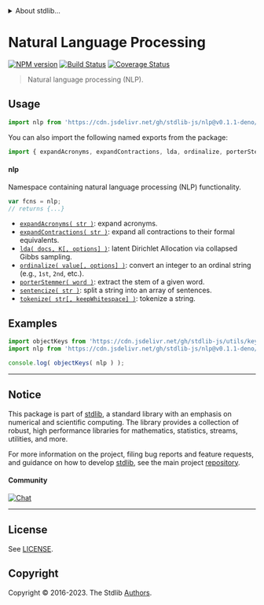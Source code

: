 <!--

@license Apache-2.0

Copyright (c) 2018 The Stdlib Authors.

Licensed under the Apache License, Version 2.0 (the "License");
you may not use this file except in compliance with the License.
You may obtain a copy of the License at

   http://www.apache.org/licenses/LICENSE-2.0

Unless required by applicable law or agreed to in writing, software
distributed under the License is distributed on an "AS IS" BASIS,
WITHOUT WARRANTIES OR CONDITIONS OF ANY KIND, either express or implied.
See the License for the specific language governing permissions and
limitations under the License.

-->


<details>
  <summary>
    About stdlib...
  </summary>
  <p>We believe in a future in which the web is a preferred environment for numerical computation. To help realize this future, we've built stdlib. stdlib is a standard library, with an emphasis on numerical and scientific computation, written in JavaScript (and C) for execution in browsers and in Node.js.</p>
  <p>The library is fully decomposable, being architected in such a way that you can swap out and mix and match APIs and functionality to cater to your exact preferences and use cases.</p>
  <p>When you use stdlib, you can be absolutely certain that you are using the most thorough, rigorous, well-written, studied, documented, tested, measured, and high-quality code out there.</p>
  <p>To join us in bringing numerical computing to the web, get started by checking us out on <a href="https://github.com/stdlib-js/stdlib">GitHub</a>, and please consider <a href="https://opencollective.com/stdlib">financially supporting stdlib</a>. We greatly appreciate your continued support!</p>
</details>

# Natural Language Processing

[![NPM version][npm-image]][npm-url] [![Build Status][test-image]][test-url] [![Coverage Status][coverage-image]][coverage-url] <!-- [![dependencies][dependencies-image]][dependencies-url] -->

> Natural language processing (NLP).



<section class="usage">

## Usage

```javascript
import nlp from 'https://cdn.jsdelivr.net/gh/stdlib-js/nlp@v0.1.1-deno/mod.js';
```

You can also import the following named exports from the package:

```javascript
import { expandAcronyms, expandContractions, lda, ordinalize, porterStemmer, sentencize, tokenize } from 'https://cdn.jsdelivr.net/gh/stdlib-js/nlp@v0.1.1-deno/mod.js';
```

#### nlp

Namespace containing natural language processing (NLP) functionality.

```javascript
var fcns = nlp;
// returns {...}
```

<!-- <toc pattern="*"> -->

<div class="namespace-toc">

-   <span class="signature">[`expandAcronyms( str )`][@stdlib/nlp/expand-acronyms]</span><span class="delimiter">: </span><span class="description">expand acronyms.</span>
-   <span class="signature">[`expandContractions( str )`][@stdlib/nlp/expand-contractions]</span><span class="delimiter">: </span><span class="description">expand all contractions to their formal equivalents.</span>
-   <span class="signature">[`lda( docs, K[, options] )`][@stdlib/nlp/lda]</span><span class="delimiter">: </span><span class="description">latent Dirichlet Allocation via collapsed Gibbs sampling.</span>
-   <span class="signature">[`ordinalize( value[, options] )`][@stdlib/nlp/ordinalize]</span><span class="delimiter">: </span><span class="description">convert an integer to an ordinal string (e.g., `1st`, `2nd`, etc.).</span>
-   <span class="signature">[`porterStemmer( word )`][@stdlib/nlp/porter-stemmer]</span><span class="delimiter">: </span><span class="description">extract the stem of a given word.</span>
-   <span class="signature">[`sentencize( str )`][@stdlib/nlp/sentencize]</span><span class="delimiter">: </span><span class="description">split a string into an array of sentences.</span>
-   <span class="signature">[`tokenize( str[, keepWhitespace] )`][@stdlib/nlp/tokenize]</span><span class="delimiter">: </span><span class="description">tokenize a string.</span>

</div>

<!-- </toc> -->

</section>

<!-- /.usage -->

<section class="examples">

## Examples

<!-- TODO: better examples -->

<!-- eslint no-undef: "error" -->

```javascript
import objectKeys from 'https://cdn.jsdelivr.net/gh/stdlib-js/utils/keys@deno/mod.js';
import nlp from 'https://cdn.jsdelivr.net/gh/stdlib-js/nlp@v0.1.1-deno/mod.js';

console.log( objectKeys( nlp ) );
```

</section>

<!-- /.examples -->

<!-- Section for related `stdlib` packages. Do not manually edit this section, as it is automatically populated. -->

<section class="related">

</section>

<!-- /.related -->

<!-- Section for all links. Make sure to keep an empty line after the `section` element and another before the `/section` close. -->


<section class="main-repo" >

* * *

## Notice

This package is part of [stdlib][stdlib], a standard library with an emphasis on numerical and scientific computing. The library provides a collection of robust, high performance libraries for mathematics, statistics, streams, utilities, and more.

For more information on the project, filing bug reports and feature requests, and guidance on how to develop [stdlib][stdlib], see the main project [repository][stdlib].

#### Community

[![Chat][chat-image]][chat-url]

---

## License

See [LICENSE][stdlib-license].


## Copyright

Copyright &copy; 2016-2023. The Stdlib [Authors][stdlib-authors].

</section>

<!-- /.stdlib -->

<!-- Section for all links. Make sure to keep an empty line after the `section` element and another before the `/section` close. -->

<section class="links">

[npm-image]: http://img.shields.io/npm/v/@stdlib/nlp.svg
[npm-url]: https://npmjs.org/package/@stdlib/nlp

[test-image]: https://github.com/stdlib-js/nlp/actions/workflows/test.yml/badge.svg?branch=v0.1.1
[test-url]: https://github.com/stdlib-js/nlp/actions/workflows/test.yml?query=branch:v0.1.1

[coverage-image]: https://img.shields.io/codecov/c/github/stdlib-js/nlp/main.svg
[coverage-url]: https://codecov.io/github/stdlib-js/nlp?branch=main

<!--

[dependencies-image]: https://img.shields.io/david/stdlib-js/nlp.svg
[dependencies-url]: https://david-dm.org/stdlib-js/nlp/main

-->

[chat-image]: https://img.shields.io/gitter/room/stdlib-js/stdlib.svg
[chat-url]: https://app.gitter.im/#/room/#stdlib-js_stdlib:gitter.im

[stdlib]: https://github.com/stdlib-js/stdlib

[stdlib-authors]: https://github.com/stdlib-js/stdlib/graphs/contributors

[umd]: https://github.com/umdjs/umd
[es-module]: https://developer.mozilla.org/en-US/docs/Web/JavaScript/Guide/Modules

[deno-url]: https://github.com/stdlib-js/nlp/tree/deno
[umd-url]: https://github.com/stdlib-js/nlp/tree/umd
[esm-url]: https://github.com/stdlib-js/nlp/tree/esm
[branches-url]: https://github.com/stdlib-js/nlp/blob/main/branches.md

[stdlib-license]: https://raw.githubusercontent.com/stdlib-js/nlp/main/LICENSE

<!-- <toc-links> -->

[@stdlib/nlp/expand-acronyms]: https://github.com/stdlib-js/nlp/tree/main/expand-acronyms

[@stdlib/nlp/expand-contractions]: https://github.com/stdlib-js/nlp/tree/main/expand-contractions

[@stdlib/nlp/lda]: https://github.com/stdlib-js/nlp/tree/main/lda

[@stdlib/nlp/ordinalize]: https://github.com/stdlib-js/nlp/tree/main/ordinalize

[@stdlib/nlp/porter-stemmer]: https://github.com/stdlib-js/nlp/tree/main/porter-stemmer

[@stdlib/nlp/sentencize]: https://github.com/stdlib-js/nlp/tree/main/sentencize

[@stdlib/nlp/tokenize]: https://github.com/stdlib-js/nlp/tree/main/tokenize

<!-- </toc-links> -->

</section>

<!-- /.links -->

